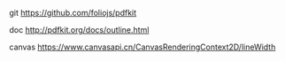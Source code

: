 git
https://github.com/foliojs/pdfkit

doc
http://pdfkit.org/docs/outline.html

canvas
https://www.canvasapi.cn/CanvasRenderingContext2D/lineWidth